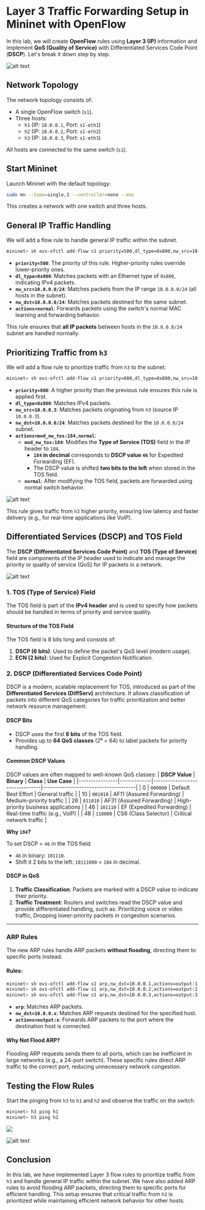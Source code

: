 # Layer 3 Traffic Forwarding Setup in Mininet with OpenFlow

In this lab, we will create **OpenFlow** rules using **Layer 3 (IP)** information and implement **QoS (Quality of Service)** with Differentiated Services Code Point (**DSCP**). Let's break it down step by step.

![alt text](./images-3/image-8.png)

## Network Topology

The network topology consists of:
- A single OpenFlow switch (`s1`).
- Three hosts:
  - `h1` (IP: `10.0.0.1`, Port: `s1-eth1`)
  - `h2` (IP: `10.0.0.2`, Port: `s1-eth2`)
  - `h3` (IP: `10.0.0.3`, Port: `s1-eth3`)

All hosts are connected to the same switch (`s1`).

## Start Mininet

Launch Mininet with the default topology:

```bash
sudo mn --topo=single,3 --controller=none --mac
```

This creates a network with one switch and three hosts.

## General IP Traffic Handling

We will add a flow rule to handle general IP traffic within the subnet.

```bash
mininet> sh ovs-ofctl add-flow s1 priority=500,dl_type=0x800,nw_src=10.0.0.0/24,nw_dst=10.0.0.0/24,actions=normal
```

- **`priority=500`**: The priority of this rule. Higher-priority rules override lower-priority ones.
- **`dl_type=0x800`**: Matches packets with an Ethernet type of `0x800`, indicating IPv4 packets.
- **`nw_src=10.0.0.0/24`**: Matches packets from the IP range `10.0.0.0/24` (all hosts in the subnet).
- **`nw_dst=10.0.0.0/24`**: Matches packets destined for the same subnet.
- **`actions=normal`**: Forwards packets using the switch's normal MAC learning and forwarding behavior.

This rule ensures that **all IP packets** between hosts in the `10.0.0.0/24` subnet are handled normally.


## Prioritizing Traffic from `h3`

We will add a flow rule to prioritize traffic from `h3` to the subnet.

```bash
mininet> sh ovs-ofctl add-flow s1 priority=800,dl_type=0x800,nw_src=10.0.0.3,nw_dst=10.0.0.0/24,actions=mod_nw_tos:184,normal
```

- **`priority=800`**: A higher priority than the previous rule ensures this rule is applied first.
- **`dl_type=0x800`**: Matches IPv4 packets.
- **`nw_src=10.0.0.3`**: Matches packets originating from `h3` (source IP `10.0.0.3`).
- **`nw_dst=10.0.0.0/24`**: Matches packets destined for the `10.0.0.0/24` subnet.
- **`actions=mod_nw_tos:184,normal`**:
  - **`mod_nw_tos:184`**: Modifies the **Type of Service (TOS)** field in the IP header to `184`.
    - **`184` in decimal** corresponds to **DSCP value `46`** for Expedited Forwarding (EF). 
    - The DSCP value is shifted **two bits to the left** when stored in the TOS field.
  - **`normal`**: After modifying the TOS field, packets are forwarded using normal switch behavior.

![alt text](./images-3/image-6.png)

This rule gives traffic from `h3` higher priority, ensuring low latency and faster delivery (e.g., for real-time applications like VoIP).

## Differentiated Services (DSCP) and TOS Field

The **DSCP (Differentiated Services Code Point)** and **TOS (Type of Service)** field are components of the IP header used to indicate and manage the priority or quality of service (QoS) for IP packets in a network.

![alt text](./images-3/image-9.png)


### **1. TOS (Type of Service) Field**

The TOS field is part of the **IPv4 header** and is used to specify how packets should be handled in terms of priority and service quality.

#### **Structure of the TOS Field**

The TOS field is 8 bits long and consists of:
1. **DSCP (6 bits)**: Used to define the packet's QoS level (modern usage).
2. **ECN (2 bits)**: Used for Explicit Congestion Notification.


### **2. DSCP (Differentiated Services Code Point)**

DSCP is a modern, scalable replacement for TOS, introduced as part of the **Differentiated Services (DiffServ)** architecture. It allows classification of packets into different QoS categories for traffic prioritization and better network resource management.

#### **DSCP Bits**
- DSCP uses the first **6 bits** of the TOS field.
- Provides up to **64 QoS classes** (2⁶ = 64) to label packets for priority handling.

#### **Common DSCP Values**

DSCP values are often mapped to well-known QoS classes:
| **DSCP Value** | **Binary**  | **Class**                      | **Use Case**                        |
|----------------|-------------|--------------------------------|--------------------------------------|
| 0             | `000000`    | Default Best Effort           | General traffic                     |
| 10            | `001010`    | AF11 (Assured Forwarding)     | Medium-priority traffic             |
| 26            | `011010`    | AF31 (Assured Forwarding)     | High-priority business applications |
| 46            | `101110`    | EF (Expedited Forwarding)     | Real-time traffic (e.g., VoIP)      |
| 48            | `110000`    | CS6 (Class Selector)          | Critical network traffic            |

**Why `184`?**

To set DSCP = `46` in the TOS field:
- `46` in binary: `101110`.
- Shift it 2 bits to the left: `10111000` = `184` in decimal.

#### **DSCP in QoS**

1. **Traffic Classification**: Packets are marked with a DSCP value to indicate their priority.
2. **Traffic Treatment**: Routers and switches read the DSCP value and provide differentiated handling, such as: Prioritizing voice or video traffic, Dropping lower-priority packets in congestion scenarios.

---

### **ARP Rules**

The new ARP rules handle ARP packets **without flooding**, directing them to specific ports instead:

#### Rules:
```bash
mininet> sh ovs-ofctl add-flow s1 arp,nw_dst=10.0.0.1,actions=output:1
mininet> sh ovs-ofctl add-flow s1 arp,nw_dst=10.0.0.2,actions=output:2
mininet> sh ovs-ofctl add-flow s1 arp,nw_dst=10.0.0.3,actions=output:3
```

- **`arp`**: Matches ARP packets.
- **`nw_dst=10.0.0.x`**: Matches ARP requests destined for the specified host.
- **`actions=output:x`**: Forwards ARP packets to the port where the destination host is connected.

#### **Why Not Flood ARP?**

Flooding ARP requests sends them to all ports, which can be inefficient in large networks (e.g., a 24-port switch). These specific rules direct ARP traffic to the correct port, reducing unnecessary network congestion.

## Testing the Flow Rules

Start the pinging from `h3` to `h1` and `h2` and observe the traffic on the switch.

```bash
mininet> h3 ping h1
mininet> h3 ping h2
```

![](./images/lab3-6.drawio.svg)

![alt text](./images-3/image-7.png)

## Conclusion

In this lab, we have implemented Layer 3 flow rules to prioritize traffic from `h3` and handle general IP traffic within the subnet. We have also added ARP rules to avoid flooding ARP packets, directing them to specific ports for efficient handling. This setup ensures that critical traffic from `h3` is prioritized while maintaining efficient network behavior for other hosts.






